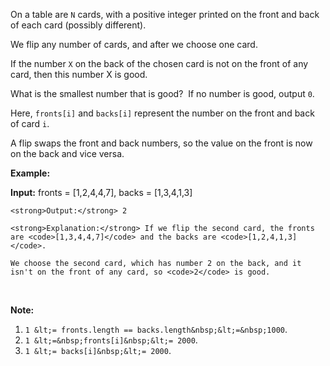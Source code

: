 On a table are `` N `` cards, with a positive integer printed on the front and back of each card (possibly different).

We flip any number of cards, and after we choose one&nbsp;card.&nbsp;

If the number `` X `` on the back of the chosen&nbsp;card is not on the front of any card, then this number X is good.

What is the smallest number that is good?&nbsp; If no number is good, output `` 0 ``.

Here, `` fronts[i] `` and `` backs[i] `` represent the number on the front and back of card `` i ``.&nbsp;

A&nbsp;flip swaps the front and back numbers, so the value on the front is now on the back and vice versa.

__Example:__

<strong>Input:</strong> fronts = [1,2,4,4,7], backs = [1,3,4,1,3]
    <strong>Output:</strong> 2
    <strong>Explanation:</strong> If we flip the second card, the fronts are <code>[1,3,4,4,7]</code> and the backs are <code>[1,2,4,1,3]</code>.
    We choose the second card, which has number 2 on the back, and it isn't on the front of any card, so <code>2</code> is good.

&nbsp;

__Note:__

1.   `` 1 &lt;= fronts.length == backs.length&nbsp;&lt;=&nbsp;1000 ``.
2.   `` 1 &lt;=&nbsp;fronts[i]&nbsp;&lt;= 2000 ``.
3.   `` 1 &lt;= backs[i]&nbsp;&lt;= 2000 ``.